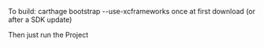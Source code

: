 To build:
carthage bootstrap --use-xcframeworks 
once at first download (or after a SDK update)

Then just run the Project
